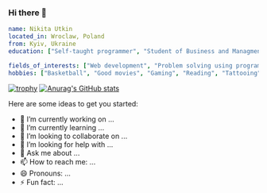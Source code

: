 ### Hi there 👋

```yaml
name: Nikita Utkin
located_in: Wroclaw, Poland
from: Kyiv, Ukraine
education: ["Self-taught programmer", "Student of Business and Managment"]

fields_of_interests: ["Web development", "Problem solving using programming"]
hobbies: ["Basketball", "Good movies", "Gaming", "Reading", "Tattooing"]
```
[![trophy](https://github-profile-trophy.vercel.app/?username=4upakabra13&theme=onedark)](https://github.com/ryo-ma/github-profile-trophy)
[![Anurag's GitHub stats](https://github-readme-stats.vercel.app/api?username=4upakabra13&theme=dark)](https://github.com/anuraghazra/github-readme-stats)

Here are some ideas to get you started:

- 🔭 I’m currently working on ...
- 🌱 I’m currently learning ...
- 👯 I’m looking to collaborate on ...
- 🤔 I’m looking for help with ...
- 💬 Ask me about ...
- 📫 How to reach me: ...
- 😄 Pronouns: ...
- ⚡ Fun fact: ...

